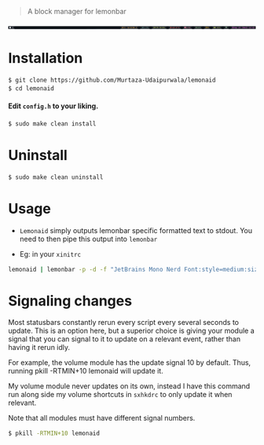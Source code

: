 > A block manager for lemonbar

![example](assets/example.png)

# Installation
```bash
$ git clone https://github.com/Murtaza-Udaipurwala/lemonaid
$ cd lemonaid
```

#### Edit `config.h` to your liking.

```bash
$ sudo make clean install
```

# Uninstall
```bash
$ sudo make clean uninstall
```

# Usage
- `Lemonaid` simply outputs lemonbar specific formatted text to stdout. You
  need to then pipe this output into `lemonbar`

- Eg: in your `xinitrc`
```bash
lemonaid | lemonbar -p -d -f "JetBrains Mono Nerd Font:style=medium:size=11" -B "#10151a" &
```

# Signaling changes
Most statusbars constantly rerun every script every several seconds to update.
This is an option here, but a superior choice is giving your module a signal
that you can signal to it to update on a relevant event, rather than having it
rerun idly.

For example, the volume module has the update signal 10 by default. Thus,
running pkill -RTMIN+10 lemonaid will update it.

My volume module never updates on its own, instead I have this command run
along side my volume shortcuts in `sxhkdrc` to only update it when relevant.

Note that all modules must have different signal numbers.

```bash
$ pkill -RTMIN+10 lemonaid
```
